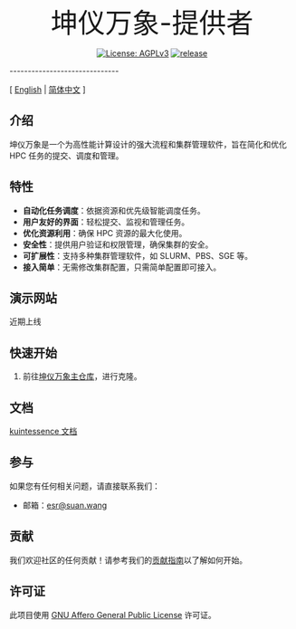  <p align="center">
<font size=20>坤仪万象-提供者</font>
</p>
<p align="center">
  <a href="https://www.gnu.org/licenses/agpl-3.0.html"><img src="https://img.shields.io/badge/licenses-AGPLv3-orange" alt="License: AGPLv3"></a>
  <a href="https://img.shields.io/badge/release-v0.0.1-blue"><img src="https://img.shields.io/badge/release-v0.0.1-blue" alt=" release"></a>
</p>
------------------------------

[ [English](readme.md) | [简体中文](readme.zh-hans.md) ]

## 介绍

坤仪万象是一个为高性能计算设计的强大流程和集群管理软件，旨在简化和优化 HPC 任务的提交、调度和管理。

## 特性

- **自动化任务调度**：依据资源和优先级智能调度任务。
- **用户友好的界面**：轻松提交、监视和管理任务。
- **优化资源利用**：确保 HPC 资源的最大化使用。
- **安全性**：提供用户验证和权限管理，确保集群的安全。
- **可扩展性**：支持多种集群管理软件，如 SLURM、PBS、SGE 等。
- **接入简单**：无需修改集群配置，只需简单配置即可接入。

## 演示网站

近期上线

## 快速开始

1. 前往[坤仪万象主仓库](https://github.com/nsccjn/kuintessence.git)，进行克隆。

## 文档

[kuintessence 文档](https://docs.kuintessence.com)

## 参与

如果您有任何相关问题，请直接联系我们：

- 邮箱：esr@suan.wang

## 贡献

我们欢迎社区的任何贡献！请参考我们的[贡献指南](contributing.md)以了解如何开始。

## 许可证

此项目使用 [GNU Affero General Public License](LICENSE) 许可证。
